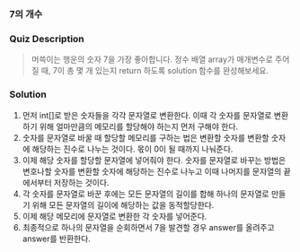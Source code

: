 ### 7의 개수

### Quiz Description
> 머쓱이는 행운의 숫자 7을 가장 좋아합니다. 정수 배열 array가 매개변수로 주어질 때, 7이 총 몇 개 있는지 return 하도록 solution 함수를 완성해보세요.

### Solution
1. 먼저 int[]로 받은 숫자들을 각각 문자열로 변환한다. 이때 각 숫자를 문자열로 변환하기 위해 얼마만큼의 메모리를 할당해야 하는지 먼저 구해야 한다. 
2. 숫자를 문자열로 바꿀 때 할당할 메모리를 구하는 법은 변환할 숫자를 변환할 숫자에 해당하는 진수로 나누는 것이다. 몫이 0이 될 때까지 나눠준다. 
3. 이제 해당 숫자를 할당할 문자열에 넣어줘야 한다. 숫자를 문자열로 바꾸는 방법은 변호나할 숫자를 변환할 숫자에 해당하는 진수로 나누고 이때 나머지를 문자열의 끝에서부터 저장하는 것이다. 
4. 각 숫자를 문자열로 바꾼 후에는 모든 문자열의 길이를 합해 하나의 문자열로 만들기 위해 모든 문자열의 길이에 해당하는 값을 동적할당한다. 
5. 이제 해당 메모리에 문자열로 변환한 각 숫자를 넣어준다. 
6. 최종적으로 하나의 문자열을 순회하면서 7을 발견할 경우 answer를 올려주고 answer를 반환한다. 